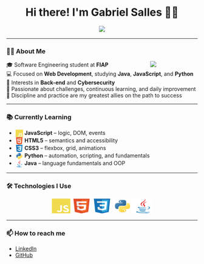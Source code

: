 <h1 align="center">Hi there! I'm Gabriel Salles 👋🏽</h1>

<div align="center">
  <a href="https://github.com/gabrielrsalles">
    <img height="180px" src="https://github-readme-stats.vercel.app/api/top-langs/?username=gabrielrsalles&layout=compact&langs_count=7&theme=chartreuse-dark"/>
  </a>
</div>

---

### 🙋‍♂️ About Me

<img src="https://media.giphy.com/media/v1.Y2lkPTc5MGI3NjExY3YwbG00NWlpZHE2cXBnZTJhY2tvbW9nOG52MmxxMmpkOHl5bWNicyZlcD12MV9naWZzX3NlYXJjaCZjdD1n/Tz30dcgKE3GCTYpxol/giphy.gif" width="125" align="right">

🎓 Software Engineering student at **FIAP**  
💻 Focused on **Web Development**, studying **Java**, **JavaScript**, and **Python**  
🔐 Interests in **Back-end** and **Cybersecurity**  
🚀 Passionate about challenges, continuous learning, and daily improvement  
📌 Discipline and practice are my greatest allies on the path to success  

---

### 📚 Currently Learning

- <img align="center" alt="JavaScript" height="20" width="20" src="https://raw.githubusercontent.com/devicons/devicon/master/icons/javascript/javascript-plain.svg"> **JavaScript** – logic, DOM, events  
- <img align="center" alt="HTML5" height="20" width="20" src="https://raw.githubusercontent.com/devicons/devicon/master/icons/html5/html5-original.svg"> **HTML5** – semantics and accessibility  
- <img align="center" alt="CSS3" height="20" width="20" src="https://raw.githubusercontent.com/devicons/devicon/master/icons/css3/css3-original.svg"> **CSS3** – flexbox, grid, animations  
- <img align="center" alt="Python" height="20" width="20" src="https://raw.githubusercontent.com/devicons/devicon/master/icons/python/python-original.svg"> **Python** – automation, scripting, and fundamentals  
- <img align="center" alt="Java" height="20" width="20" src="https://raw.githubusercontent.com/devicons/devicon/master/icons/java/java-original.svg"> **Java** – language fundamentals and OOP  

---

### 🛠️ Technologies I Use

<div align="center">
  <img alt="JavaScript" height="40" width="50" src="https://raw.githubusercontent.com/devicons/devicon/master/icons/javascript/javascript-plain.svg">
  <img alt="HTML5" height="40" width="50" src="https://raw.githubusercontent.com/devicons/devicon/master/icons/html5/html5-original.svg">
  <img alt="CSS3" height="40" width="50" src="https://raw.githubusercontent.com/devicons/devicon/master/icons/css3/css3-original.svg">
  <img alt="Python" height="40" width="50" src="https://raw.githubusercontent.com/devicons/devicon/master/icons/python/python-original.svg">
  <img alt="Java" height="40" width="50" src="https://raw.githubusercontent.com/devicons/devicon/master/icons/java/java-original.svg">
</div>

---

### 📫 How to reach me

- [LinkedIn](www.linkedin.com/in/gabriel-ribeiro-5bb567161)  
- [GitHub](https://github.com/gabrielrsalles)
